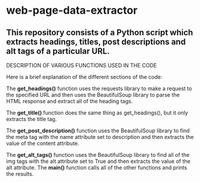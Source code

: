 # web-page-data-extractor
This repository consists of a Python script which extracts headings, titles, post descriptions and alt tags of a particular URL.
------------------------------------------------------------------------------------------------------------------------------------

DESCRIPTION OF VARIOUS FUNCTIONS USED IN THE CODE

Here is a brief explanation of the different sections of the code:

The **get_headings()** function uses the requests library to make a request to the specified URL and then uses the BeautifulSoup library to parse the HTML response and extract all of the heading tags.

The **get_title()** function does the same thing as get_headings(), but it only extracts the title tag.

The **get_post_description()** function uses the BeautifulSoup library to find the meta tag with the name attribute set to description and then extracts the value of the content attribute.

The **get_alt_tags()** function uses the BeautifulSoup library to find all of the img tags with the alt attribute set to True and then extracts the value of the alt attribute.
The **main()** function calls all of the other functions and prints the results.

